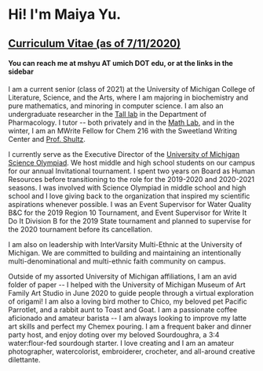 # Hi! I'm Maiya Yu.

## [Curriculum Vitae (as of 7/11/2020)](/files/cv_maiya_yu.pdf)

#### You can reach me at mshyu AT umich DOT edu, or at the links in the sidebar


I am a current senior (class of 2021) at the University of Michigan College of
Literature, Science, and the Arts, where I am majoring in biochemistry and pure
mathematics, and minoring in computer science. I am also an undergraduate
researcher in the [Tall lab](https://sites.google.com/a/umich.edu/tall-lab/) in
 the Department of Pharmacology. I tutor -- both privately and in
 the [Math Lab](https://lsa.umich.edu/math/undergraduates/course-resources/math-lab.html),
 and in the winter, I am an MWrite Fellow for Chem 216 with the Sweetland Writing
 Center and [Prof. Shultz](https://sites.lsa.umich.edu/shultz-lab/).

I currently serve as the Executive Director of the [University of Michigan
Science Olympiad](https://umichscioly.org). We host middle and high school students on our campus for
our annual Invitational tournament. I spent two years on Board as Human
Resources before transitioning to the role for the 2019-2020 and 2020-2021
seasons. I was involved with Science Olympiad in middle school and high school
and I love giving back to the organization that inspired my scientific aspirations
 whenever possible. I was an Event Supervisor for Water Quality B&C for the 2019
Region 10 Tournament, and Event Supervisor for Write It Do It Division B for the
 2019 State tournament and planned to supervise for the 2020 tournament before its cancellation.

I am also on leadership with InterVarsity Multi-Ethnic at the University of
 Michigan. We are committed to building and maintaining an intentionally
 multi-denominational and multi-ethnic faith community on campus.

 Outside of my assorted University of Michigan affiliations, I am an avid folder
of paper -- I helped with the University of Michigan Museum of Art Family Art
Studio in June 2020 to guide people through a virtual exploration of origami!
I am also a loving bird mother to Chico, my beloved pet Pacific Parrotlet, and
a rabbit aunt to Toast and Goat. I am a passionate coffee aficionado and amateur
barista -- I am always looking to improve my latte art skills and perfect my
Chemex pouring. I am a frequent baker and dinner party host, and enjoy doting
over my beloved Sourdoughra, a 3:4 water:flour-fed sourdough starter. I love
creating and I am an amateur photographer, watercolorist, embroiderer, crocheter,
and all-around creative dilettante.
